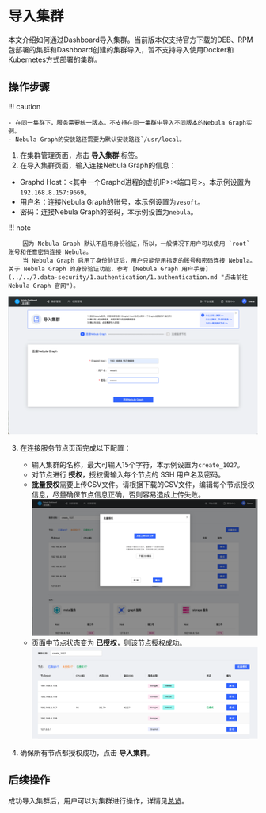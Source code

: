 # 导入集群

本文介绍如何通过Dashboard导入集群。当前版本仅支持官方下载的DEB、RPM包部署的集群和Dashboard创建的集群导入，暂不支持导入使用Docker和Kubernetes方式部署的集群。

## 操作步骤

!!! caution

    - 在同一集群下，服务需要统一版本。不支持在同一集群中导入不同版本的Nebula Graph实例。
    - Nebula Graph的安装路径需要为默认安装路径`/usr/local。

1. 在集群管理页面，点击 **导入集群** 标签。
2. 在导入集群页面，输入连接Nebula Graph的信息：
  - Graphd Host：<其中一个Graphd进程的虚机IP>:<端口号>。本示例设置为 `192.168.8.157:9669`。
  - 用户名：连接Nebula Graph的账号，本示例设置为`vesoft`。
  - 密码：连接Nebula Graph的密码，本示例设置为`nebula`。

  !!! note

        因为 Nebula Graph 默认不启用身份验证，所以，一般情况下用户可以使用 `root` 账号和任意密码连接 Nebula。
        当 Nebula Graph 启用了身份验证后，用户只能使用指定的账号和密码连接 Nebula。关于 Nebula Graph 的身份验证功能，参考 [Nebula Graph 用户手册](../../7.data-security/1.authentication/1.authentication.md "点击前往 Nebula Graph 官网")。
   
   ![connect](../figs/ds-025.png)

3. 在连接服务节点页面完成以下配置：
   - 输入集群的名称，最大可输入15个字符，本示例设置为`create_1027`。
   - 对节点进行 **授权**，授权需输入每个节点的 SSH 用户名及密码。
   - **批量授权**需要上传CSV文件。请根据下载的CSV文件，编辑每个节点授权信息，尽量确保节点信息正确，否则容易造成上传失败。
   ![批量授权](../figs/ds-026.png)
   - 页面中节点状态变为 **已授权**，则该节点授权成功。
   ![授权](../figs/ds-027.png)

4. 确保所有节点都授权成功，点击 **导入集群**。

## 后续操作

成功导入集群后，用户可以对集群进行操作，详情见[总览](../4.cluster-operator/1.overview.md)。